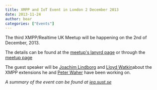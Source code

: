 ```yaml
---
title: XMPP and IoT Event in London 2 December 2013
date: 2013-11-24
author: bear
categories: ["Events"]
---
```


The third XMPP/Realtime UK Meetup will be happening on the 2nd of December, 2013.

The details can be found at the [meetup's lanyrd page](http://lanyrd.com/2013/xmpp-and-the-internet-of-things/ "XMPP and IoT December Meetup") or through the [meetup page](http://www.meetup.com/XMPP-UK-Meetup/events/150851862 "XMPP-UK-Meetu")

The guest speaker will be [Joachim Lindborg](http://www.theinternetofthings.eu/joachim-lindborg "Joachim Lindborg") and [Lloyd Watkin](http://lanyrd.com/profile/lloydwatkin/)about the XMPP extensions he and [Peter Waher](https://cl.linkedin.com/in/peterwaher) have been working on.

*A summary of the event can be found at [iea.sust.se](http://iea.sust.se/2013/12/09/xmpp-uk-iot-meetup/)*
